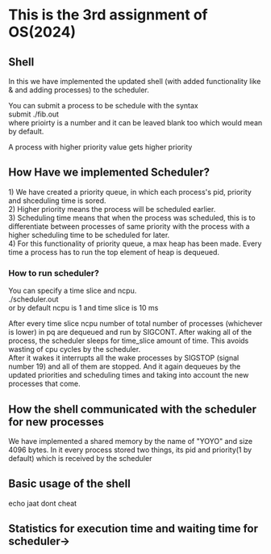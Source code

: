 <h1>This is the 3rd assignment of OS(2024)</h1>

<h2>Shell</h2>
In this we have implemented the updated shell (with added functionality like & and adding processes) to the scheduler.

You can submit a process to be schedule with the syntax<br>
submit ./fib.out <priority> <br>
where prioirty is a number and it can be leaved blank too which would mean by default.<br>

A process with higher priority value gets higher priority

<h2>How Have we implemented Scheduler?</h2>
1) We have created a priority queue, in which each process's pid, priority and shceduling time is sored.<br>
2) Higher priority means the process will be scheduled earlier.<br>
3) Scheduling time means that when the process was scheduled, this is to differentiate between processes of same priority with the process with a higher scheduling time to be scheduled for later.<br>
4) For this functionality of priority queue, a max heap has been made. Every time a process has to run the top element of heap is dequeued.<br>

<h3> How to run scheduler?</h3>
You can specify a time slice and ncpu.<br>
./scheduler.out <ncpu> <time_slcie><br>
or by default ncpu is 1 and time slice is 10 ms<br>

After every time slice ncpu number of total number of processes (whichever is lower) in pq are dequeued and run by SIGCONT. After waking all of the process, the scheduler sleeps for time_slice amount of time. This avoids wasting of cpu cycles by the scheduler.<br>
After it wakes it interrupts all the wake processes by SIGSTOP (signal number 19) and all of them are stopped. And it again dequeues by the updated priorities and scheduling times and taking into account the new processes that come.<br>

<h2>How the shell communicated with the scheduler for new processes</h2>
We have implemented a shared memory by the name of "YOYO" and size 4096 bytes. In it every process stored two things, its pid and priority(1 by default) which is received by the scheduler<br>

<h2>Basic usage of the shell</h2>
echo jaat dont cheat

<h2> Statistics for execution time and waiting time for scheduler-></h2>


